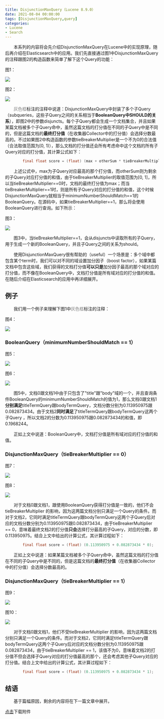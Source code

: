 ```yaml
---
title: DisjunctionMaxQuery（Lucene 8.9.0）
date: 2021-08-04 00:00:00
tags: [DisjunctionMaxQuery,query]
categories:
- Lucene
- Search
---
```


&emsp;&emsp;本系列的内容将会先介绍DisjunctionMaxQuery在Lucene中的实现原理，随后再介绍在Elasticsearch中的应用。我们先直接通过图1中DisjunctionMaxQuery的注释跟图2的构造函数来简单了解下这个Query的功能：

图1：

<img src="http://www.amazingkoala.com.cn/uploads/lucene/Search/DisjunctionMaxQuery/DisjunctionMaxQuery（一）/1.png">

图2：

<img src="http://www.amazingkoala.com.cn/uploads/lucene/Search/DisjunctionMaxQuery/DisjunctionMaxQuery（一）/2.png">

&emsp;&emsp;<font color=gray>灰色框</font>标注的注释中说道：DisjunctionMaxQuery中封装了多个子Query（subqueries，这些子Query之间的关系相当于**BooleanQuery中SHOULD的关系**），即图2中的参数disjuncts。每个子Query都会生成一个文档集合，并且如果某篇文档被多个子Query命中，虽然这篇文档的打分值在不同的子Query中是不同的，但是这篇文档的**最终打分值**（在收集器Collector中的打分值）会选择分数最高的。不过如果图2中构造函数的参数tieBreakerMultiplier是一个不为0的合法值（合法取值范围为[0, 1)），那么文档的打分值还会所有考虑命中这个文档的所有子Query对应的打分值，其计算公式如下：

```java
        final float score = (float) (max + otherSum * tieBreakerMultiplier);
```

&emsp;&emsp;上述公式中，max为子Query对应最高的那个打分值，而otherSum则为剩余的子Query对应打分值的和值，由于tieBreakerMultiplier的取值范围为[0, 1]，所以当tieBreakerMultiplier==0时，文档的最终打分值为max；而当tieBreakerMultiplier==1时，则是所有子Query对应的打分值的和值，这个时候DisjunctionMaxQuery就相当于minimumNumberShouldMatch==1的BooleanQuery。在源码中，如果tieBreakerMultiplier==1，那么将会使用BooleanQuery进行查询。如下所示：

图3：

<img src="http://www.amazingkoala.com.cn/uploads/lucene/Search/DisjunctionMaxQuery/DisjunctionMaxQuery（一）/3.png">

&emsp;&emsp;图3中，当tieBreakerMultiplier==1，会从disjuncts中读取所有的子Query，用于生成一个新的BooleanQuery，并且子Query之间的关系为should。

&emsp;&emsp;使用DisjunctionMaxQuery很有帮助的（useful）一个场景是：多个域中都包含某个term时，我们可以对不同的域设置加分因子（boost factor），如果某篇文档中包含这些域，我们获得的文档打分值**可以只是**加分因子最高的那个域对应的打分值，而不像在BooleanQuery中，文档打分值是所有域对应的打分值的和值。在随后介绍在Elasticsearch的应用中再详细展开。

## 例子

&emsp;&emsp;我们用一个例子来理解下图1中<font color=gray>灰色框</font>标注的注释：

图4：

<img src="http://www.amazingkoala.com.cn/uploads/lucene/Search/DisjunctionMaxQuery/DisjunctionMaxQuery（一）/4.png">

### BooleanQuery（minimumNumberShouldMatch == 1）

图5：

<img src="http://www.amazingkoala.com.cn/uploads/lucene/Search/DisjunctionMaxQuery/DisjunctionMaxQuery（一）/5.png">

图6：

<img src="http://www.amazingkoala.com.cn/uploads/lucene/Search/DisjunctionMaxQuery/DisjunctionMaxQuery（一）/6.png">

&emsp;&emsp;图5中，文档0跟文档1中由于只包含了"title"跟"body"域的一个，并且查询条件BooleanQuery的minimumNumberShouldMatch的值为1，那么文档0跟文档1**分别满足**titleTermQuery跟bodyTermQuery，文档分数分别为0.113950975跟0.082873434。由于文档2**同时满足**了titleTermQuery跟bodyTermQuery这两个子Query ，所以文档2的分数为0.113950975跟0.082873434的和值，即0.1968244。

&emsp;&emsp;正如上文中说道：BooleanQuery中，文档打分值是所有域对应的打分值的和值。

### DisjunctionMaxQuery（tieBreakerMultiplier == 0）

图7：

<img src="http://www.amazingkoala.com.cn/uploads/lucene/Search/DisjunctionMaxQuery/DisjunctionMaxQuery（一）/7.png">

图8：

<img src="http://www.amazingkoala.com.cn/uploads/lucene/Search/DisjunctionMaxQuery/DisjunctionMaxQuery（一）/8.png">

&emsp;&emsp;对于文档0跟文档1，跟使用BooleanQuery获得打分值是一致的，他们不会tieBreakerMultiplier 的影响，因为这两篇文档分别只满足一个Query的条件。而对于文档2，它同时满足titleTermQuery跟bodyTermQuery这两个子Query后对应的文档分数分别为0.113950975跟0.082873434，由于tieBreakerMultiplier == 0，意味着最终文档2的打分值**只会**选择打分最高的子Query，对应的分数，即0.113950975。结合上文中给出的计算公式，其计算过程如下：


```java
        final float score = (float) (0.113950975 + 0.082873434 * 0);
```

&emsp;&emsp;正如上文中说道：如果某篇文档被多个子Query命中，虽然这篇文档的打分值在不同的子Query中是不同的，但是这篇文档的**最终打分值**（在收集器Collector中的打分值）会选择分数最高的。

### DisjunctionMaxQuery（tieBreakerMultiplier == 1）

图9：

<img src="http://www.amazingkoala.com.cn/uploads/lucene/Search/DisjunctionMaxQuery/DisjunctionMaxQuery（一）/9.png">

图10：

<img src="http://www.amazingkoala.com.cn/uploads/lucene/Search/DisjunctionMaxQuery/DisjunctionMaxQuery（一）/10.png">

&emsp;&emsp;对于文档0跟文档1，他们不受tieBreakerMultiplier 的影响，因为这两篇文档分别只满足一个Query的条件。而对于文档2，它同时满足titleTermQuery跟bodyTermQuery这两个子Query后对应的文档分数分别为0.113950975跟0.082873434，由于tieBreakerMultiplier == 1，该值不为0，意味着文档2的打分值不但会选择子Query对应的打分值最高的那个，还会考虑其他子Query对应的打分值。结合上文中给出的计算公式，其计算过程如下：


```java
        final float score = (float) (0.113950975 + 0.082873434 * 1);
```


## 结语

&emsp;&emsp;基于篇幅原因，剩余的内容将在下一篇文章中展开。

[点击](http://www.amazingkoala.com.cn/attachment/Lucene/Search/DisjunctionMaxQuery/DisjunctionMaxQuery（一）.zip)下载附件



